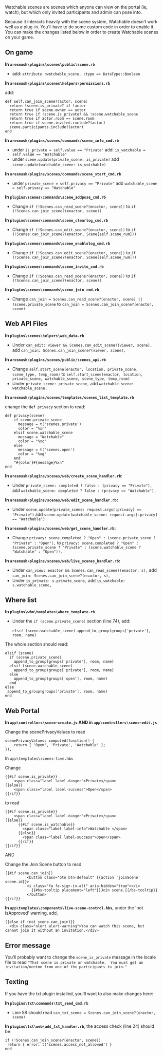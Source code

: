 Watchable scenes are scenes which anyone can view on the portal (ie, watch), but which only invited participants and admin can pose into.

Because it interacts heavily with the scene system, Watchable doesn't work well as a plug-in. You'll have to do some custom code in order to enable it. You can make the changes listed below in order to create Watchable scenes on your game.

## On game

**In `aresmush\plugins\scenes\public\scene.rb`**

* add: `attribute :watchable_scene, :type => DataType::Boolean`

**In `aresmush\plugins\scenes\helpers\permissions.rb`**

 add:

    def self.can_join_scene?(actor, scene)
      return !scene.is_private? if !actor
      return true if scene.owner == actor
      return true if !scene.is_private? && !scene.watchable_scene
      return true if actor.room == scene.room
      return true if scene.invited.include?(actor)
      scene.participants.include?(actor)
    end

**In `aresmush/plugins/scenes/commands/scene_info_cmd.rb`**

*  under `is_private = self.value == "Private"` add: `is_watchable = self.value == "Watchable"`
* under `scene.update(private_scene: is_private)` add  `scene.update(watchable_scene: is_watchable)`

**In `aresmush/plugins/scenes/commands/scene_start_cmd.rb`**

* under `private_scene = self.privacy == "Private"` add `watchable_scene = self.privacy == "Watchable"`

**In `plugins\scenes\commands\scene_addpose_cmd.rb`**

* Change `if (!Scenes.can_read_scene?(enactor, scene))` to `if (!Scenes.can_join_scene?(enactor, scene))`

**In `plugins\scenes\commands\scene_clearlog_cmd.rb`**

* Change `if (!Scenes.can_edit_scene?(enactor, scene))` to `if (!Scenes.can_join_scene?(enactor, Scene[self.scene_num]))`

**In `plugins\scenes\commands\scene_enablelog_cmd.rb`**

* Change `if (!Scenes.can_edit_scene?(enactor, scene))` to `if (!Scenes.can_join_scene?(enactor, Scene[self.scene_num]))`

**In `plugins\scenes\commands\scene_invite_cmd.rb`**

* Change `if (!Scenes.can_read_scene?(enactor, scene))` to `if (!Scenes.can_join_scene?(enactor, scene))`

**In `plugins\scenes\commands\scene_join_cmd.rb`**

* Change `can_join = Scenes.can_read_scene?(enactor, scene) || !scene.private_scene` to `can_join = Scenes.can_join_scene?(enactor, scene)`

## Web API Files

**In `plugins\scenes\helpers\web_data.rb`**

* Under `can_edit: viewer && Scenes.can_edit_scene?(viewer, scene),` add `can_join: Scenes.can_join_scene?(viewer, scene),`

**In `aresmush/plugins/scenes/public/scenes_api.rb`**

* Change `self.start_scene(enactor, location, private_scene, scene_type, temp_room)` to `self.start_scene(enactor, location, private_scene, watchable_scene, scene_type, temp_room)`
* Under `private_scene: private_scene,` add `watchable_scene: watchable_scene,`

**In `aresmush/plugins/scenes/templates/scenes_list_template.rb`**

change the `def privacy` section to read:

    def privacy(scene)
        if scene.private_scene
          message = t('scenes.private')
          color = "%xr"
        elsif scene.watchable_scene
          message = "Watchable"
          color = "%xc"
        else
          message = t('scenes.open')
          color = "%xg"
        end
        "#{color}#{message}%xn"
    end

**In `aresmush/plugins/scenes/web/create_scene_handler.rb`:**

* Under `private_scene: completed ? false : (privacy == "Private"),` add `watchable_scene: completed ? false : (privacy == "Watchable"),`

**In `aresmush/plugins/scenes/web/edit_scene_handler.rb`:**

* Under `scene.update(private_scene: request.args[:privacy] == "Private")` add `scene.update(watchable_scene: request.args[:privacy] == "Watchable")`

**In `aresmush/plugins/scenes/web/get_scene_handler.rb`:**

* Change `privacy: scene.completed ? "Open" : (scene.private_scene ? "Private" : "Open"),` to `privacy: scene.completed ? "Open" : (scene.private_scene ? "Private" : (scene.watchable_scene ? "Watchable" : "Open")),`

**In `aresmush/plugins/scenes/web/live_scenes_handler.rb`:**

* Under `can_view: enactor && Scenes.can_read_scene?(enactor, s),` add `can_join: Scenes.can_join_scene?(enactor, s),`
* Under `is_private: s.private_scene,` add `is_watchable: s.watchable_scene,`

## Where list

**In `plugins\who\templates\where_template.rb`**

* Under the `if (scene.private_scene)` section (line 74), add:

    `elsif (scene.watchable_scene)`
         `append_to_group(groups['private'], room, name)`

The whole section should read:

    elsif (scene)
      if (scene.private_scene)
        append_to_group(groups['private'], room, name)
      elsif (scene.watchable_scene)
        append_to_group(groups['private'], room, name)
      else
        append_to_group(groups['open'], room, name)
      end
    else
     append_to_group(groups['private'], room, name)
    end

## Web Portal
**In `app\controllers\scene-create.js` AND in `app\controllers\scene-edit.js`**

Change the scenePrivacyValues to read

    scenePrivacyValues: computed(function() {
        return [ 'Open', 'Private', 'Watchable' ];
    }),

In `app\templates\scenes-live.hbs`

Change

    {{#if scene.is_private}}
        <span class="label label-danger">Private</span>
    {{else}}
        <span class="label label-success">Open</span>
    {{/if}}

to  read

    {{#if scene.is_private}}
        <span class="label label-danger">Private</span>
    {{else}}
          {{#if scene.is_watchable}}
            <span class="label label-info">Watchable </span>
          {{else}}
            <span class="label label-success">Open</span>
          {{/if}}
    {{/if}}

AND

Change the Join Scene button to read

    {{#if scene.can_join}}
              <button class="btn btn-default" {{action 'joinScene' scene.id}}>
              <i class="fa fa-sign-in-alt" aria-hidden="true"></i>
                {{#bs-tooltip placement="left"}}Join scene.{{/bs-tooltip}}
              </button>
    {{/if}}


**In `app\templates\components\live-scene-control.hbs`**, under the 'not isApproved' warning, add, 

    {{else if (not scene.can_join)}}
      <div class="alert alert-warning">You can watch this scene, but cannot join it without an invitation.</div>





## Error message

You'll probably want to change the `scene_is_private` message in the locale file to read `"That scene is private or watchable.  You must get an invitation/meetme from one of the participants to join."`

## Texting

If you  have the txt plugin installed, you'll want to also make changes here:

**In `plugins\txt\commands\txt_send_cmd.rb`**

* Line 58 should read `can_txt_scene = Scenes.can_join_scene?(enactor, scene)`

**In `plugins\txt\web\add_txt_handler.rb`**, the access check (line 24) should be:

    if (!Scenes.can_join_scene?(enactor, scene))
     return { error: t('scenes.access_not_allowed') }
    end
